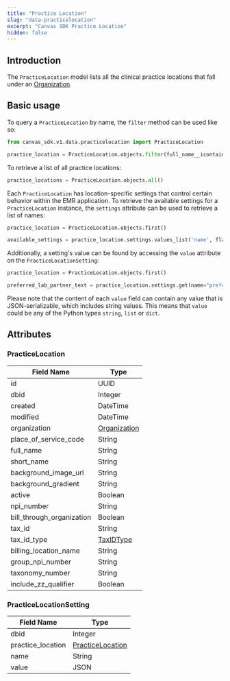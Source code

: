 ```yaml
---
title: "Practice Location"
slug: "data-practicelocation"
excerpt: "Canvas SDK Practice Location"
hidden: false
---
```


## Introduction

The `PracticeLocation` model lists all the clinical practice locations that fall under an [Organization](/sdk/data-organization).

## Basic usage

To query a `PracticeLocation` by name, the `filter` method can be used like so:

```python
from canvas_sdk.v1.data.practicelocation import PracticeLocation

practice_location = PracticeLocation.objects.filter(full_name__icontains="downtown")
```

To retrieve a list of all practice locations:

```python
practice_locations = PracticeLocation.objects.all()
```

Each `PracticeLocation` has location-specific settings that control certain behavior within the EMR application. To retrieve the available settings for a `PracticeLocation` instance, the `settings` attribute can be used to retrieve a list of names:

```python
practice_location = PracticeLocation.objects.first()

available_settings = practice_location.settings.values_list('name', flat=True)
```

Additionally, a setting's value can be found by accessing the `value` attribute on the `PracticeLocationSetting`:

```python
practice_location = PracticeLocation.objects.first()

preferred_lab_partner_text = practice_location.settings.get(name="preferredLabPartner").value
```

Please note that the content of each `value` field can contain any value that is JSON-serializable, which includes string values. This means that `value` could be any of the Python types `string`, `list` or `dict`.

## Attributes

### PracticeLocation

| Field Name                | Type                                                 |
|-------------------------- |----------------------------------------------------- |
| id                        | UUID                                                 |
| dbid                      | Integer                                              |
| created                   | DateTime                                             |
| modified                  | DateTime                                             |
| organization              | [Organization](/sdk/data-organization/#organization) |
| place_of_service_code     | String                                               |
| full_name                 | String                                               |
| short_name                | String                                               |
| background_image_url      | String                                               |
| background_gradient       | String                                               |
| active                    | Boolean                                              |
| npi_number                | String                                               |
| bill_through_organization | Boolean                                              |
| tax_id                    | String                                               |
| tax_id_type               | [TaxIDType](/sdk/data-enumeration-types/#taxidtype)  |
| billing_location_name     | String                                               |
| group_npi_number          | String                                               |
| taxonomy_number           | String                                               |
| include_zz_qualifier      | Boolean                                              |


### PracticeLocationSetting

| Field Name                | Type                                                 |
|-------------------------- |----------------------------------------------------- |
| dbid                      | Integer                                              |
| practice_location         | [PracticeLocation](#practicelocation)                |
| name                      | String                                               |
| value                     | JSON                                                 |
